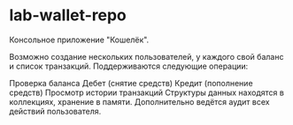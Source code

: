 # lab-wallet-repo

Консольное приложение "Кошелёк".

Возможно создание нескольких пользователей, у каждого свой баланс и список транзакций. Поддерживаются следующие операции:

Проверка баланса
Дебет (снятие средств)
Кредит (пополнение средств)
Просмотр истории транзакций
Структуры данных находятся в коллекциях, хранение в памяти. Дополнительно ведётся аудит всех действий пользователя.
